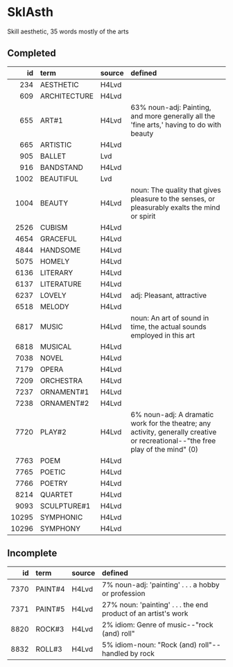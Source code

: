 # SklAsth

Skill aesthetic, 35 words mostly of the arts

## Completed

|    id | term         | source   | defined                                                                                                                          |
|------:|:-------------|:---------|:---------------------------------------------------------------------------------------------------------------------------------|
|   234 | AESTHETIC    | H4Lvd    |                                                                                                                                  |
|   609 | ARCHITECTURE | H4Lvd    |                                                                                                                                  |
|   655 | ART#1        | H4Lvd    | 63% noun-adj: Painting, and more generally all the 'fine arts,' having  to do with beauty                                        |
|   665 | ARTISTIC     | H4Lvd    |                                                                                                                                  |
|   905 | BALLET       | Lvd      |                                                                                                                                  |
|   916 | BANDSTAND    | H4Lvd    |                                                                                                                                  |
|  1002 | BEAUTIFUL    | Lvd      |                                                                                                                                  |
|  1004 | BEAUTY       | H4Lvd    | noun: The quality that gives pleasure to the senses, or pleasurably exalts  the mind or spirit                                   |
|  2526 | CUBISM       | H4Lvd    |                                                                                                                                  |
|  4654 | GRACEFUL     | H4Lvd    |                                                                                                                                  |
|  4844 | HANDSOME     | H4Lvd    |                                                                                                                                  |
|  5075 | HOMELY       | H4Lvd    |                                                                                                                                  |
|  6136 | LITERARY     | H4Lvd    |                                                                                                                                  |
|  6137 | LITERATURE   | H4Lvd    |                                                                                                                                  |
|  6237 | LOVELY       | H4Lvd    | adj: Pleasant, attractive                                                                                                        |
|  6518 | MELODY       | H4Lvd    |                                                                                                                                  |
|  6817 | MUSIC        | H4Lvd    | noun: An art of sound in time, the actual sounds employed in this art                                                            |
|  6818 | MUSICAL      | H4Lvd    |                                                                                                                                  |
|  7038 | NOVEL        | H4Lvd    |                                                                                                                                  |
|  7179 | OPERA        | H4Lvd    |                                                                                                                                  |
|  7209 | ORCHESTRA    | H4Lvd    |                                                                                                                                  |
|  7237 | ORNAMENT#1   | H4Lvd    |                                                                                                                                  |
|  7238 | ORNAMENT#2   | H4Lvd    |                                                                                                                                  |
|  7720 | PLAY#2       | H4Lvd    | 6% noun-adj: A dramatic work for the theatre; any activity, generally  creative or recreational--"the free play of the mind" (0) |
|  7763 | POEM         | H4Lvd    |                                                                                                                                  |
|  7765 | POETIC       | H4Lvd    |                                                                                                                                  |
|  7766 | POETRY       | H4Lvd    |                                                                                                                                  |
|  8214 | QUARTET      | H4Lvd    |                                                                                                                                  |
|  9093 | SCULPTURE#1  | H4Lvd    |                                                                                                                                  |
| 10295 | SYMPHONIC    | H4Lvd    |                                                                                                                                  |
| 10296 | SYMPHONY     | H4Lvd    |                                                                                                                                  |

## Incomplete

|   id | term    | source   | defined                                                        |
|-----:|:--------|:---------|:---------------------------------------------------------------|
| 7370 | PAINT#4 | H4Lvd    | 7% noun-adj: 'painting' . . . a hobby or profession            |
| 7371 | PAINT#5 | H4Lvd    | 27% noun: 'painting' . . . the end product of an artist's work |
| 8820 | ROCK#3  | H4Lvd    | 2% idiom: Genre of music--"rock (and) roll"                    |
| 8832 | ROLL#3  | H4Lvd    | 5% idiom-noun: "Rock (and) roll"--handled by rock              |